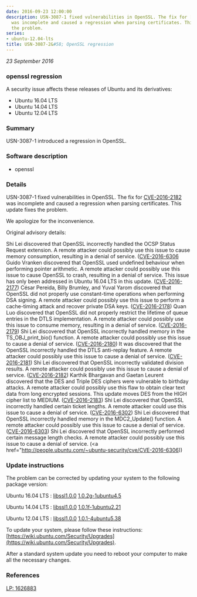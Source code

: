 ```yaml
---
date: 2016-09-23 12:00:00
description: USN-3087-1 fixed vulnerabilities in OpenSSL. The fix for [CVE-2016-2182](http://people.ubuntu.com/~ubuntu-security/cve/CVE-2016-2182)
  was incomplete and caused a regression when parsing certificates. This update fixes
  the problem.
series:
- ubuntu-12.04-lts
title: USN-3087-2&#58; OpenSSL regression
---
```


*23 September 2016*

### openssl regression

A security issue affects these releases of Ubuntu and its derivatives:

* Ubuntu 16.04 LTS
* Ubuntu 14.04 LTS
* Ubuntu 12.04 LTS

### Summary

USN-3087-1 introduced a regression in OpenSSL. 

### Software description

* openssl 

### Details

USN-3087-1 fixed vulnerabilities in OpenSSL. The fix for [CVE-2016-2182](http://people.ubuntu.com/~ubuntu-security/cve/CVE-2016-2182) was incomplete and caused a regression when parsing certificates. This update fixes the problem.

We apologize for the inconvenience.

Original advisory details:

 Shi Lei discovered that OpenSSL incorrectly handled the OCSP Status Request extension. A remote attacker could possibly use this issue to cause memory consumption, resulting in a denial of service. ([CVE-2016-6306](http://people.ubuntu.com/~ubuntu-security/cve/CVE-2016-6304">CVE-2016-6304</a>) Guido Vranken discovered that OpenSSL used undefined behaviour when performing pointer arithmetic. A remote attacker could possibly use this issue to cause OpenSSL to crash, resulting in a denial of service. This issue has only been addressed in Ubuntu 16.04 LTS in this update. (<a href="http://people.ubuntu.com/~ubuntu-security/cve/CVE-2016-2177">CVE-2016-2177</a>) César Pereida, Billy Brumley, and Yuval Yarom discovered that OpenSSL did not properly use constant-time operations when performing DSA signing. A remote attacker could possibly use this issue to perform a cache-timing attack and recover private DSA keys. (<a href="http://people.ubuntu.com/~ubuntu-security/cve/CVE-2016-2178">CVE-2016-2178</a>) Quan Luo discovered that OpenSSL did not properly restrict the lifetime of queue entries in the DTLS implementation. A remote attacker could possibly use this issue to consume memory, resulting in a denial of service. (<a href="http://people.ubuntu.com/~ubuntu-security/cve/CVE-2016-2179">CVE-2016-2179</a>) Shi Lei discovered that OpenSSL incorrectly handled memory in the TS_OBJ_print_bio() function. A remote attacker could possibly use this issue to cause a denial of service. (<a href="http://people.ubuntu.com/~ubuntu-security/cve/CVE-2016-2180">CVE-2016-2180</a>) It was discovered that the OpenSSL incorrectly handled the DTLS anti-replay feature. A remote attacker could possibly use this issue to cause a denial of service. (<a href="http://people.ubuntu.com/~ubuntu-security/cve/CVE-2016-2181">CVE-2016-2181</a>) Shi Lei discovered that OpenSSL incorrectly validated division results. A remote attacker could possibly use this issue to cause a denial of service. (<a href="http://people.ubuntu.com/~ubuntu-security/cve/CVE-2016-2182">CVE-2016-2182</a>) Karthik Bhargavan and Gaetan Leurent discovered that the DES and Triple DES ciphers were vulnerable to birthday attacks. A remote attacker could possibly use this flaw to obtain clear text data from long encrypted sessions. This update moves DES from the HIGH cipher list to MEDIUM. (<a href="http://people.ubuntu.com/~ubuntu-security/cve/CVE-2016-2183">CVE-2016-2183</a>) Shi Lei discovered that OpenSSL incorrectly handled certain ticket lengths. A remote attacker could use this issue to cause a denial of service. (<a href="http://people.ubuntu.com/~ubuntu-security/cve/CVE-2016-6302">CVE-2016-6302</a>) Shi Lei discovered that OpenSSL incorrectly handled memory in the MDC2_Update() function. A remote attacker could possibly use this issue to cause a denial of service. (<a href="http://people.ubuntu.com/~ubuntu-security/cve/CVE-2016-6303">CVE-2016-6303</a>) Shi Lei discovered that OpenSSL incorrectly performed certain message length checks. A remote attacker could possibly use this issue to cause a denial of service. (<a href="http://people.ubuntu.com/~ubuntu-security/cve/CVE-2016-6306)) 

### Update instructions

The problem can be corrected by updating your system to the following package version:

Ubuntu 16.04 LTS
 : [libssl1.0.0](https://launchpad.net/ubuntu/+source/openssl) <span> [1.0.2g-1ubuntu4.5](https://launchpad.net/ubuntu/+source/openssl/1.0.2g-1ubuntu4.5) </span> 

Ubuntu 14.04 LTS
 : [libssl1.0.0](https://launchpad.net/ubuntu/+source/openssl) <span> [1.0.1f-1ubuntu2.21](https://launchpad.net/ubuntu/+source/openssl/1.0.1f-1ubuntu2.21) </span> 

Ubuntu 12.04 LTS
 : [libssl1.0.0](https://launchpad.net/ubuntu/+source/openssl) <span> [1.0.1-4ubuntu5.38](https://launchpad.net/ubuntu/+source/openssl/1.0.1-4ubuntu5.38) </span> 

To update your system, please follow these instructions: [https://wiki.ubuntu.com/Security/Upgrades](https://wiki.ubuntu.com/Security/Upgrades).

After a standard system update you need to reboot your computer to make all the necessary changes. 

### References

 
 [LP: 1626883](https://launchpad.net/bugs/1626883)